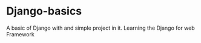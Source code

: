 # Django-basics
A basic of Django with and simple project in it.
Learning the Django for web Framework
